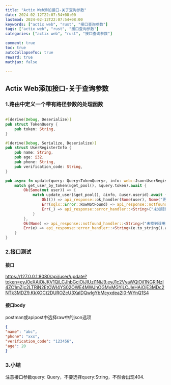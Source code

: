 ```yaml
---
title: "Actix Web添加接口-关于查询参数"
date: 2024-02-12T22:07:54+08:00
lastmod: 2024-02-12T22:07:54+08:00
keywords: ["actix web", "rust", "接口查询参数"]
tags: ["actix web", "rust", "接口查询参数"]
categories: ["actix web", "rust", "接口查询参数"]

comment: true
toc: true
autoCollapseToc: true
reward: true
mathjax: false

---
```


<!--more-->

## Actix Web添加接口-关于查询参数

### 1.路由中定义一个带有路径参数的处理函数

```rust

#[derive(Debug, Deserialize)]
pub struct TokenQuery {
	pub token: String,
}

#[derive(Debug, Serialize, Deserialize)]
pub struct UserRegisterInfo {
	pub name: String,
	pub age: i32,
	pub phone: String,
	pub verification_code: String,
}

pub async fn update(query: Query<TokenQuery>, info: web::Json<UserRegisterInfo>) -> impl Responder {
	match get_user_by_token(&get_pool(), &query.token).await {
		Ok(Some(mut user)) => {
			match update_user(&get_pool(), &info, &user.userid).await {
				Ok(()) => api_response::ok_handler(Some(user), Some("更新成功".to_string())).await,
				Err(sqlx::Error::RowNotFound) => api_response::notfound_handler::<String>("未找到该用户，请检查更新的账号是否正确？").await,
				Err(_) => api_response::error_handler::<String>("未知错误".to_string().as_str()).await,
			}
		},
		Ok(None) => api_response::notfound_handler::<String>("未找到该用户，请检查更新的账号是否正确？").await,
		Err(e) => api_response::error_handler::<String>(e.to_string().as_str()).await,
	}
}

```

### 2.接口测试

#### 接口

https://127.0.0.1:8080/api/user/update?token=eyJ0eXAiOiJKV1QiLCJhbGciOiJIUzI1NiJ9.eyJ1c2VyaWQiOiI1NGRlNzI4ZC1mZjc2LTRiN2EtOWI4YS02OWE4MWJhOGMyMGYiLCJleHAiOjE3MDc2NTk3MDZ9.KkXOCt2DUROZcU3XaIDQwIgYbMcyxdea2l0-WYnQ1S4

#### 接口body
postman或apipost中选择raw中的json选项

```json
{
"name": "abc",
"phone": "xxx",
"verification_code": "123456",
"age": 20
}
```

### 3.小结

注意接口参数query: Query<TokenQuery>，不要选择query:String，不然会出现404.




